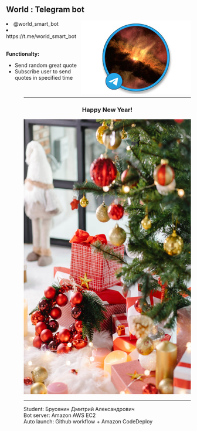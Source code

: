 <h2>World : Telegram bot</h2>
<img src="misc/world_bot_logo.jpeg" align="right" width="300" height="200"/>
<li>@world_smart_bot</li>
<li>https://t.me/world_smart_bot</li>
<br/>

**Functionalty:**
<ul>
 <li>Send random great quote</li>
 <li>Subscribe user to send quotes in specified time</li>
<ul>
<br/>
 
<hr/>
<center><h3>Happy New Year!</h3></center> 
<img src="misc/happy_new_year.jpeg" width="500" height="750"/>

 <hr/>
 Student: Брусенин Дмитрий Александрович<br/>
 Bot server: Amazon AWS EC2<br/>
 Auto launch: Github workflow + Amazon CodeDeploy<br/>
